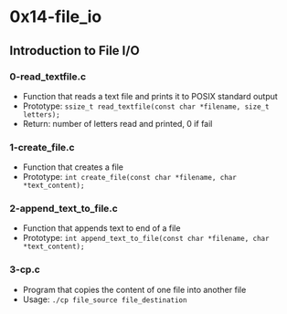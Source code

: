 # 0x14-file_io

## Introduction to File I/O
### 0-read_textfile.c
* Function that reads a text file and prints it to POSIX standard output
* Prototype: `ssize_t read_textfile(const char *filename, size_t letters);`
* Return: number of letters read and printed, 0 if fail

### 1-create_file.c
* Function that creates a file
* Prototype: `int create_file(const char *filename, char *text_content);`

### 2-append_text_to_file.c
* Function that appends text to end of a file
* Prototype: `int append_text_to_file(const char *filename, char *text_content);`

### 3-cp.c
* Program that copies the content of one file into another file
* Usage:
`./cp file_source file_destination`
